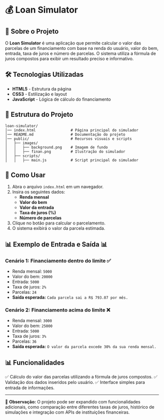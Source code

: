 # 💰 Loan Simulator

## 📖 Sobre o Projeto
O **Loan Simulator** é uma aplicação que permite calcular o valor das parcelas de um financiamento com base na renda do usuário, valor do bem, entrada, taxa de juros e número de parcelas. O sistema utiliza a fórmula de juros compostos para exibir um resultado preciso e informativo.

## 🛠 Tecnologias Utilizadas
- **HTML5** - Estrutura da página
- **CSS3** - Estilização e layout
- **JavaScript** - Lógica de cálculo do financiamento

## 📂 Estrutura do Projeto
```
loan-simulator/
│── index.html                # Página principal do simulador
│── README.md                 # Documentação do projeto
│── public/                   # Recursos visuais e scripts
│   ├── images/
│   │   ├── background.png    # Imagem de fundo
│   │   ├── finan.png         # Ilustração do simulador
│   ├── scripts/
│   │   ├── main.js           # Script principal do simulador
```

## 🏦 Como Usar
1. Abra o arquivo `index.html` em um navegador.
2. Insira os seguintes dados:
   - **Renda mensal**
   - **Valor do bem**
   - **Valor da entrada**
   - **Taxa de juros (%)**
   - **Número de parcelas**
3. Clique no botão para calcular o parcelamento.
4. O sistema exibirá o valor da parcela estimada.

## 📊 Exemplo de Entrada e Saída 📊
### **Cenário 1: Financiamento dentro do limite** ✅
- Renda mensal: `5000`
- Valor do bem: `20000`
- Entrada: `5000`
- Taxa de juros: `2%`
- Parcelas: `24`
- **Saída esperada:** `Cada parcela sai a R$ 793.07 por mês.`

### **Cenário 2: Financiamento acima do limite** ❌
- Renda mensal: `3000`
- Valor do bem: `25000`
- Entrada: `5000`
- Taxa de juros: `3%`
- Parcelas: `36`
- **Saída esperada:** `O valor da parcela excede 30% da sua renda mensal.`

## 📊 Funcionalidades
✅ Cálculo do valor das parcelas utilizando a fórmula de juros compostos.
✅ Validação dos dados inseridos pelo usuário.
✅ Interface simples para entrada de informações.

---
📌 **Observação:** O projeto pode ser expandido com funcionalidades adicionais, como comparação entre diferentes taxas de juros, histórico de simulações e integração com APIs de instituições financeiras.